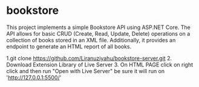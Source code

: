 ﻿# bookstore
This project implements a simple Bookstore API using ASP.NET Core. The API allows for basic CRUD (Create, Read, Update, Delete) operations on a collection of books stored in an XML file. Additionally, it provides an endpoint to generate an HTML report of all books.

1.git clone https://github.com/Liranuziyahu/bookstore-server.git
2. Download Extension Library of Live Server
3. On HTML PAGE click on right click and then run "Open with Live Server"
be sure it will run on 'http://127.0.0.1:5500/'
